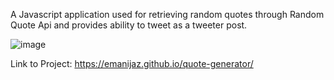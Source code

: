 A Javascript application used for retrieving random quotes through Random Quote Api and provides ability to tweet as a tweeter post.


![image](https://user-images.githubusercontent.com/24871433/123134264-0c205700-d46a-11eb-91a4-1e20ffadd9af.png)

Link to Project: https://emanijaz.github.io/quote-generator/
